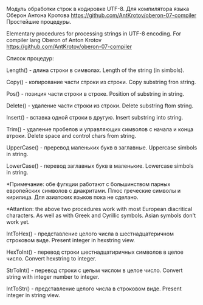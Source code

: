 Модуль обработки строк в кодировке UTF-8. Для компилятора языка Оберон Антона Кротова https://github.com/AntKrotov/oberon-07-compiler
Простейшие процедуры.

Elementary procedures for processing strings 
in UTF-8 encoding. For compiler lang Oberon of Anton Krotov https://github.com/AntKrotov/oberon-07-compiler

Список процедур:

Length() - длина строки в символах. Length of the string (in simbols).

Copy() - копирование части строки из строки. Copy substring fron string.

Pos() - позиция части строки в строке. Position of substring in string.

Delete() - удаление  части строки из строки. Delete substring ftom string.

Insert() - вставка одной строки в другую. Insert substring into string.

Trim() - удаление пробелов и управляющих символов с начала и конца втроки. Delete space and control chars from string.

UpperCase() - преревод маленьких букв в заглавные. Uppercase simbols in string.

LowerCase() - перевод заглавных букв в маленькие. Lowercase simbols in string.

*Примечание: обе фугкции работают с большинством парных европейских символов с диакритами. Плюс греческие символы и кирилица. Для азиатских языков пока не сделано.

*Attantion: the above two procedures work with most European diacritical characters. As well as with Greek and Cyrillic symbols. Asian symbols don't work yet.

IntToHex() - представление целого числа в шестнадцатеричном строковом виде. Present integer in hexstring view.

HexToInt() - перевод строки шестнадцатиричных символов в целое число. Convert hexstring to integer.

StrToInt() - перевод строки с целым числом в целое число. Convert string with integer number to integer.

IntToStr() - представление целого числа в строковом виде. Present integer in string view.
